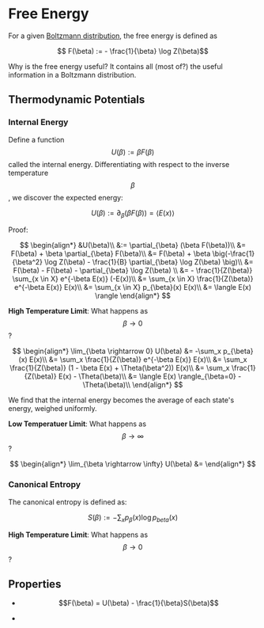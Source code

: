 # Free Energy

For a given [Boltzmann distribution](boltzmann_distribution.md), the free energy
is defined as

$$ F(\beta) := - \frac{1}{\beta} \log Z(\beta)$$

Why is the free energy useful? It contains all (most of?) the useful information 
in a Boltzmann distribution.

## Thermodynamic Potentials

### Internal Energy

Define a function $$U(\beta) := \beta F(\beta)$$ called the internal energy. Differentiating
with respect to the inverse temperature $$\beta$$, we discover the expected energy: 

$$U(\beta) := \partial_{\beta} (\beta F(\beta))  = \langle E(x) \rangle$$

Proof:

$$
\begin{align*}
&U(\beta)\\
&:= \partial_{\beta} (\beta F(\beta))\\
&= F(\beta) + \beta \partial_{\beta} F(\beta)\\
&= F(\beta) + \beta \big(-\frac{1}{\beta^2} \log Z(\beta) - \frac{1}{B} \partial_{\beta} \log Z(\beta) \big)\\
&= F(\beta) - F(\beta) - \partial_{\beta} \log Z(\beta) \\
&= - \frac{1}{Z(\beta)} \sum_{x \in X} e^{-\beta E(x)} (-E(x))\\
&= \sum_{x \in X} \frac{1}{Z(\beta)} e^{-\beta E(x)} E(x)\\
&= \sum_{x \in X} p_{\beta}(x) E(x)\\
&= \langle E(x) \rangle
\end{align*}
$$

__High Temperature Limit__: What happens as $$\beta \rightarrow 0$$?

$$
\begin{align*}
\lim_{\beta \rightarrow 0} U(\beta)
&= -\sum_x p_{\beta}(x) E(x)\\
&= \sum_x \frac{1}{Z(\beta)} e^{-\beta E(x)} E(x)\\
&= \sum_x \frac{1}{Z(\beta)} (1 - \beta E(x) + \Theta(\beta^2))  E(x)\\
&= \sum_x \frac{1}{Z(\beta)} E(x) - \Theta(\beta)\\
&= \langle E(x) \rangle_{\beta=0} - \Theta(\beta)\\
\end{align*}
$$

We find that the internal energy becomes the average of each state's energy,
weighed uniformly.

__Low Temperatuer Limit__: What happens as $$\beta \rightarrow \infty$$?


$$
\begin{align*}
\lim_{\beta \rightarrow \infty} U(\beta)
&= 
\end{align*}
$$

### Canonical Entropy

The canonical entropy is defined as:

$$S(\beta) := - \sum_x p_{\beta}(x) \log p_{beta}(x)$$


__High Temperature Limit__: What happens as $$\beta \rightarrow 0$$?



## Properties

- $$F(\beta) = U(\beta) - \frac{1}{\beta}S(\beta)$$

- 
